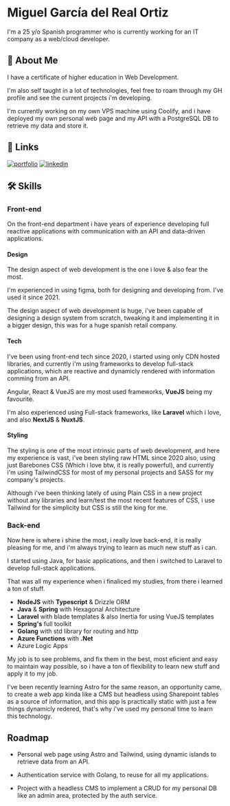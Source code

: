 
# Miguel García del Real Ortiz

I'm a 25 y/o Spanish programmer who is currently working for an IT company as a web/cloud developer.




## 🚀 About Me

I have a certificate of higher education in Web Development.

I'm also self taught in a lot of technologies, feel free to roam through my GH profile and see the current projects i'm developing.

I'm currently working on my own VPS machine using Coolify, and i have deployed my own personal web page and my API with a PostgreSQL DB to retrieve my data and store it.
## 🔗 Links
[![portfolio](https://img.shields.io/badge/my_portfolio-000?style=for-the-badge&logo=ko-fi&logoColor=white)](https://miguelgdro.com/)
[![linkedin](https://img.shields.io/badge/linkedin-0A66C2?style=for-the-badge&logo=linkedin&logoColor=white)](https://www.linkedin.com/in/mgdro/)



## 🛠 Skills

### Front-end

On the front-end department i have years of experience developing full reactive applications with communication with an API and data-driven applications.

#### Design
The design aspect of web development is the one i love & also fear the most.

I'm experienced in using figma, both for designing and developing from. I've used it since 2021.

The design aspect of web development is huge, i've been capable of designing a design system from scratch, tweaking it and implementing it in a bigger design, this was for a huge spanish retail company.

#### Tech
I've been using front-end tech since 2020, i started using only CDN hosted libraries, and currently i'm using frameworks to develop full-stack applications, which are reactive and dynamicly rendered with information comming from an API.

Angular, React & VueJS are my most used frameworks, **VueJS** being my favourite.

I'm also experienced using Full-stack frameworks, like **Laravel** which i love, and also **NextJS** & **NuxtJS**.

#### Styling
The styling is one of the most intrinsic parts of web development, and here my experience is vast, i've been styling raw HTML since 2020 also, using just Barebones CSS (Which i love btw, it is really powerful), and currently i'm using TailwindCSS for most of my personal projects and SASS for my company's projects.

Although i've been thinking lately of using Plain CSS in a new project without any libraries and learn/test the most recent features of CSS, i use Tailwind for the simplicity but CSS is still the king for me.

### Back-end

Now here is where i shine the most, i really love back-end, it is really pleasing for me, and i'm always trying to learn as much new stuff as i can.

I started using Java, for basic applications, and then i switched to Laravel to develop full-stack applications.

That was all my experience when i finaliced my studies, from there i learned a ton of stuff.

- **NodeJS** with **Typescript** & Drizzle ORM
- **Java** & **Spring** with Hexagonal Architecture
- **Laravel** with blade templates & also Inertia for using VueJS templates
- **Spring's** full toolkit
- **Golang** with std library for routing and http
- **Azure Functions** with **.Net**
- Azure Logic Apps

My job is to see problems, and fix them in the best, most eficient and easy to maintain way possible, so i have a ton of flexibility to learn new stuff and apply it to my job.

I've been recently learning Astro for the same reason, an opportunity came, to create a web app kinda like a CMS but headless using Sharepoint tables as a source of information, and this app is practically static with just a few things dynamicly redered, that's why i've used my personal time to learn this technology.

## Roadmap

- Personal web page using Astro and Tailwind, using dynamic islands to retrieve data from an API.

- Authentication service with Golang, to reuse for all my applications.

- Project with a headless CMS to implement a CRUD for my personal DB like an admin area, protected by the auth service.

